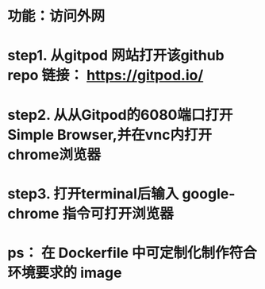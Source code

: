 # 功能：访问外网

# step1. 从gitpod 网站打开该github repo 链接： https://gitpod.io/

# step2. 从从Gitpod的6080端口打开Simple Browser,并在vnc内打开chrome浏览器

# step3. 打开terminal后输入 google-chrome 指令可打开浏览器

# ps： 在 Dockerfile 中可定制化制作符合环境要求的 image